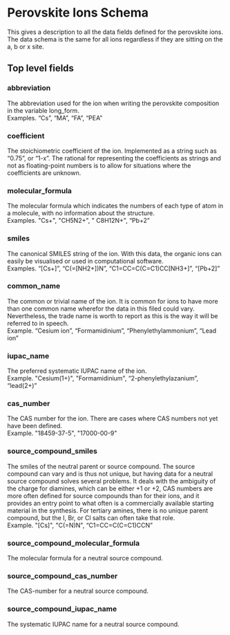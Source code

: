 # Perovskite Ions Schema
This gives a description to all the data fields defined for the perovskite ions.
The data schema is the same for all ions regardless if they are sitting on the a, b or x site.

## Top level fields
### abbreviation
The abbreviation used for the ion when writing the perovskite composition in the variable long_form. <br> Examples. “Cs”, “MA”, “FA”, “PEA”

### coefficient
The stoichiometric coefficient of the ion. Implemented as a string such as “0.75”, or “1-x”. The rational for representing the coefficients as strings and not as floating-point numbers is to allow for situations where the coefficients are unknown. 

### molecular_formula
The molecular formula which indicates the numbers of each type of atom in a molecule, with no information about the structure. <br> 
Examples. "Cs+", "CH5N2+", " C8H12N+", “Pb+2”

### smiles
The canonical SMILES string of the ion. With this data, the organic ions can easily be visualised or used in computational software. <br> 
Examples. “[Cs+]”, “C(=[NH2+])N”, “C1=CC=C(C=C1)CC[NH3+]”, “[Pb+2]”

### common_name
The common or trivial name of the ion. It is common for ions to have more than one common name wherefor the data in this filed could vary. Nevertheless, the trade name is worth to report as this is the way it will be referred to in speech. <br> 
Example. “Cesium ion”, “Formamidinium”, “Phenylethylammonium”, “Lead ion”

### iupac_name
The preferred systematic IUPAC name of the ion. <br>
Example. "Cesium(1+)", "Formamidinium", “2-phenylethylazanium”, “lead(2+)”
 	
### cas_number
The CAS number for the ion. There are cases where CAS numbers not yet have been defined. <br> 
Example. "18459-37-5", "17000-00-9"

### source_compound_smiles
The smiles of the neutral parent or source compound. The source compound can vary and is thus not unique, but having data for a neutral source compound solves several problems. It deals with the ambiguity of the charge for diamines, which can be either +1 or +2, CAS numbers are more often defined for source compounds than for their ions, and it provides an entry point to what often is a commercially available starting material in the synthesis. For tertiary amines, there is no unique parent compound, but the I, Br, or Cl salts can often take that role. <br> 
Example. "[Cs]", "C(=N)N", “C1=CC=C(C=C1)CCN”

### source_compound_molecular_formula
The molecular formula for a neutral source compound.

### source_compound_cas_number
The CAS-number for a neutral source compound.

### source_compound_iupac_name
The systematic IUPAC name for a neutral source compound.

